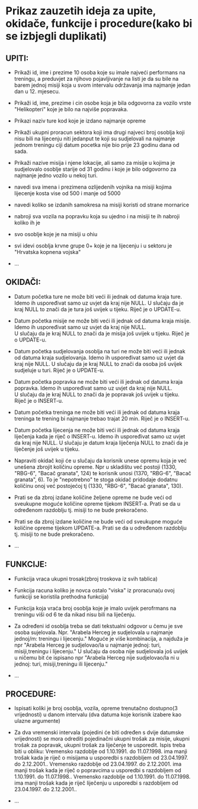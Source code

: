 # Prikaz zauzetih ideja za upite, okidače, funkcije i procedure(kako bi se izbjegli duplikati)
## **UPITI**:
- Prikaži id, ime i prezime 10 osoba koje su imale najveći performans na treningu, a preduvjet za njihovo pojavljivanje na listi
  je da su bile na barem jednoj misiji koja u svom intervalu održavanja ima najmanje jedan dan u 12. mjesecu.
  
- Prikaži id, ime, prezime i cin osobe koja je bila odgovorna za vozilo vrste "Helikopteri"
  koje je bilo na najviše popravaka.
  
- Prikazi naziv ture kod koje je izdano najmanje opreme

- Prikaži ukupni proracun sektora koji ima drugi najveci broj osoblja koji nisu bili na lijecenju niti jedanput te koji su sudjelovali
  na najmanje jednom treningu ciji datum pocetka nije bio prije 23 godinu dana od sada.

- Prikaži nazive misija i njene lokacije, ali samo za misije u kojima je sudjelovalo osoblje starije
  od 31 godinu i koje je bilo odgovorno za najmanje jedno vozilo u nekoj turi.

- navedi sva imena i prezimena ozlijedenih vojnika na misiji kojima lijecenje kosta vise od 500 i manje od 5000

- navedi koliko se izdanih samokresa na misiji koristi od strane mornarice

- nabroji sva vozila na popravku koja su ujedno i na misiji te ih nabroji koliko ih je

- svo osoblje koje je na misiji u ohiu

- svi idevi osoblja krvne grupe 0+ koje je na lijecenju i u sektoru je "Hrvatska kopnena vojska"

- ...



## **OKIDAČI**:
- Datum početka ture ne može biti veći ili jednak od datuma kraja ture. Idemo ih uspoređivat samo uz uvjet da kraj nije NULL. 
  U slučaju da je kraj NULL to znači da je tura još uvijek u tijeku. Riječ je o UPDATE-u.                                                               
                                                                                                                            
- Datum početka misije ne može biti veći ili jednak od datuma kraja misije. Idemo ih uspoređivat samo uz uvjet da kraj nije NULL.              
  U slučaju da je kraj NULL to znači da je misija još uvijek u tijeku. Riječ je o UPDATE-u.                                                             

- Datum početka sudjelovanja osoblja na turi ne može biti veći ili jednak od datuma kraja sudjelovanja. Idemo ih uspoređivat samo uz uvjet da kraj nije NULL.             U slučaju da je kraj NULL to znači da osoba još uvijek sudjeluje u turi. Riječ je o UPDATE-u.                                                            
																				
- Datum početka popravka ne može biti veći ili jednak od datuma kraja popravka. Idemo ih uspoređivat samo uz uvjet da kraj nije NULL.              
  U slučaju da je kraj NULL to znači da je popravak još uvijek u tijeku. Riječ je o INSERT-u.                                                          

- Datum početka treninga ne može biti veći ili jednak od datuma kraja treninga te trening bi najmanje trebao trajat 20 min. Riječ je o INSERT-u.                                                                                                                
- Datum početka lijecenja ne može biti veći ili jednak od datuma kraja liječenja kada je riječ o INSERT-u. 
  Idemo ih uspoređivat samo uz uvjet da kraj nije NULL.
  U slučaju je datum kraja liječenja NULL to znači da je liječenje još uvijek u tijeku.                                               

- Napraviti okidač koji će u slučaju da korisnik unese opremu koja je već unešena zbrojit količinu opreme.
  Npr u skladištu već postoji (1330, "RBG-6", "Bacač granata", 124) te korisnik unosi (1370, "RBG-6", "Bacač granata", 6).
  To je "nepotrebno" te stoga okidač pridodaje dodatnu količinu onoj već postojećoj tj (1330, "RBG-6", "Bacač granata", 130).

- Prati se da zbroj izdane količine željene opreme ne bude veći od sveukupne moguće količine opreme tijekom INSERT-a. 
  Prati se da u određenom razdoblju tj. misiji to ne bude prekoračeno.

- Prati se da zbroj izdane količine ne bude veći od sveukupne moguće količine opreme tijekom UPDATE-a.
  Prati se da u određenom razdoblju tj. misiji to ne bude prekoračeno.

- ...



## **FUNKCIJE**:
- Funkcija vraca ukupni trosak(zbroj troskova iz svih tablica)

- Funkcija racuna koliko je novca ostalo "viska" iz proracuna(u ovoj funkciji se koristila prethodna funkcija)

- Funkcija koja vraća broj osoblja koje je imalo uvijek perofrmans na treningu viši od 6 te da nikad nisu bili na liječenju.

- Za određeni id osoblja treba se dati tekstualni odgovor u čemu je sve osoba sujelovala. 
Npr. "Arabela Herceg je sudjelovala u najmanje jednoj/m: treningu i lijecenju."
Moguće je više kombinacija, a najduža je npr "Arabela Herceg je sudjelovao/la u najmanje 
jednoj: turi, misiji,treningu i lijecenju." U slučaju da osoba nije sudjelovala još uvijek u ničemu bit će ispisano npr 
"Arabela Herceg nije sudjelovao/la ni u jednoj: turi, misiji,treningu ili lijecenju."

- ...



## **PROCEDURE**:
- Ispisati koliki je broj osoblja, vozila, opreme trenutačno dostupno(3 vrijednosti) u danom intervalu (dva datuma koje korisnik izabere kao ulazne argumente)

- Za dva vremenski intervala (pojedini će biti određen s dvije datumske vrijednosti) se mora odrediti  pojedinačni 
 ukupni trošak za misije, ukupni trošak za popravak, ukupni trošak za liječenje te usporedit. 
 Ispis treba biti u obliku:
	Vremensko razdoblje od 1.10.1991. do 11.07.1998. ima manji trošak kada je riječ o misijama u usporedbi s razdobljem od 23.04.1997. do 2.12.2001..
    Vremensko razdoblje od 23.04.1997. do 2.12.2001. ima manji trošak kada je riječ o popravcima u usporedbi s razdobljem od 1.10.1991. do 11.07.1998..
    Vremensko razdoblje od 1.10.1991. do  11.07.1998. ima manji trošak kada je riječ liječenju u usporedbi s razdobljem od 23.04.1997. do 2.12.2001..

- ...



